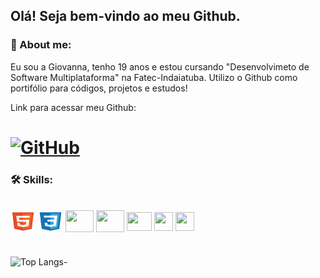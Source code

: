 ## Olá! Seja bem-vindo ao meu Github.

### 📝 About me:

Eu sou a Giovanna, tenho 19 anos e estou cursando "Desenvolvimeto de Software Multiplataforma" na Fatec-Indaiatuba. 
Utilizo o Github como portifólio para códigos, projetos e estudos!

Link para acessar meu Github: 

# [![GitHub](https://img.shields.io/badge/GitHub-GiovannaCReduzino-181717?style=for-the-badge&logo=github)](https://github.com/GiovannaCReduzino)

### 🛠️ Skills:

<div style="display: inline_block"><br>
  
  <img align="center" alt="" height="30" width="40" src="https://raw.githubusercontent.com/devicons/devicon/master/icons/html5/html5-original.svg">
  <img align="center" alt="" height="30" width="40" src="https://raw.githubusercontent.com/devicons/devicon/master/icons/css3/css3-original.svg">
  
  <img align="center" alt="" height="35" width="45" src="https://cdn.jsdelivr.net/gh/devicons/devicon/icons/bootstrap/bootstrap-original.svg" />
  <img align="center" alt="" height="35" width="45" src="https://cdn.jsdelivr.net/gh/devicons/devicon/icons/canva/canva-original.svg" />
  <img align="center" alt="" height="30" width="40" src="https://cdn.jsdelivr.net/gh/devicons/devicon/icons/figma/figma-original.svg" />

  <img align="center" alt="" height="30" width="30" src="https://www.python.org/static/favicon.ico" />
  <img align="center" alt="" height="30" width="30" src="https://example.com/genially-icon.svg" />



</div>

#

![Top Langs](https://github-readme-stats.vercel.app/api/top-langs/?username=GiovannaCReduzino&hide_progress=true)- 
